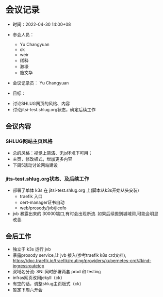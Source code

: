 # 会议记录

* 时间：2022-04-30 14:00+08

* 参会人员：
  - Yu Changyuan
  - ck
  - weir
  - 稀释
  - 漱壕
  - 施文华

* 会议记录员： Yu Changyuan

* 目标：
 - 讨论SHLUG网页的风格、内容
 - 讨论jitsi-test.shlug.org状态，确定后续工作

## 会议内容

### SHLUG网站主页风格
  - 总的风格：视觉上简洁、无js环境下可用；
  - 主页，修改板式，增加更多内容
  - 下周5活动讨论网站建设

### jits-test.shlug.org状态、及后续工作
  - 部署了单体 k3s 在 jitsi-test.shlug.org 上(脚本从k3s开始从头安装)
    * traefik 入口
    * cert-manager证书自动
    * web/prosody/jvb/jicofo
  - jvb 暴露出来的 30000端口,有时会出现断流. 如果后续搬到城域网,可能会明显改善.

## 会后工作
  - 独立于 k3s 运行 jvb
  - 暴露prosody service,让 jvb 接入(参考traefik k8s crd文档), https://doc.traefik.io/traefik/routing/providers/kubernetes-crd/#kind-ingressroutetcp
  - 双域名分流: SNI 同时部署两套 prod 和 testing
  - infras网页改用jekyll（ck）
  - 有空的话，调整shlug主页板式（ck）
  - 暂定下周六开会
